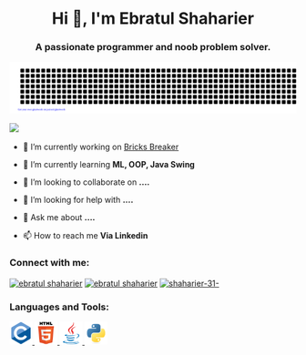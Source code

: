 <h1 align="center">Hi 👋, I'm Ebratul Shaharier</h1>
<h3 align="center">A passionate programmer and noob problem solver.</h3>

<div align="center">

![RATUL](gitartwork.svg)

</div>

![](https://komarev.com/ghpvc/?username=Ebratul&color=green)
- 🔭 I’m currently working on [Bricks Breaker](https://github.com/Ebratul/BRICK_BREAKER_Game)

- 🌱 I’m currently learning **ML, OOP, Java Swing**

- 👯 I’m looking to collaborate on **....**

- 🤝 I’m looking for help with **....**

- 💬 Ask me about **....**

- 📫 How to reach me **Via Linkedin**

<h3 align="left">Connect with me:</h3>
<p align="left">
<a href="https://linkedin.com/in/ebratul shaharier" target="blank"><img align="center" src="https://raw.githubusercontent.com/rahuldkjain/github-profile-readme-generator/master/src/images/icons/Social/linked-in-alt.svg" alt="ebratul shaharier" height="30" width="40" /></a>
<a href="https://fb.com/ebratul shaharier" target="blank"><img align="center" src="https://raw.githubusercontent.com/rahuldkjain/github-profile-readme-generator/master/src/images/icons/Social/facebook.svg" alt="ebratul shaharier" height="30" width="40" /></a>
<a href="https://codeforces.com/profile/shaharier-31-" target="blank"><img align="center" src="https://raw.githubusercontent.com/rahuldkjain/github-profile-readme-generator/master/src/images/icons/Social/codeforces.svg" alt="shaharier-31-" height="30" width="40" /></a>
</p>

<h3 align="left">Languages and Tools:</h3>
<p align="left"> <a href="https://www.cprogramming.com/" target="_blank" rel="noreferrer"> <img src="https://raw.githubusercontent.com/devicons/devicon/master/icons/c/c-original.svg" alt="c" width="40" height="40"/> </a> <a href="https://www.w3.org/html/" target="_blank" rel="noreferrer"> <img src="https://raw.githubusercontent.com/devicons/devicon/master/icons/html5/html5-original-wordmark.svg" alt="html5" width="40" height="40"/> </a> <a href="https://www.java.com" target="_blank" rel="noreferrer"> <img src="https://raw.githubusercontent.com/devicons/devicon/master/icons/java/java-original.svg" alt="java" width="40" height="40"/> </a> <a href="https://www.python.org" target="_blank" rel="noreferrer"> <img src="https://raw.githubusercontent.com/devicons/devicon/master/icons/python/python-original.svg" alt="python" width="40" height="40"/> </a> </p>
